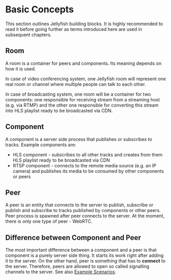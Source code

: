 # Basic Concepts

This section outlines Jellyfish building blocks.
It is highly recommended to read it before going further as terms
introduced here are used in subsequent chapters.

## Room

A room is a container for peers and components.
Its meaning depends on how it is used.

In case of video conferencing system, one Jellyfish room will represent one real
room or channel where multiple people can talk to each other.

In case of broadcasting system, one room will be a container for two components:
one responsible for receiving stream from a streaming host (e.g. via RTMP) and
the other one responsible for converting this stream into HLS playlist ready to be
broadcasted via CDN.


## Component

A component is a server side process that publishes or subscribes to tracks.
Example components are:
* HLS component - subscribes to all other tracks and creates from them HLS playlist
ready to be broadcasted via CDN
* RTSP component - connects to the remote media source (e.g. an IP camera) and 
publishes its media to be consumed by other components or peers

## Peer

A peer is an entity that connects to the server to publish, subscribe or publish and 
subscribe to tracks published by components or other peers. 
Peer process is spawned after peer connects to the server.
At the moment, there is only one type of peer - WebRTC.

## Difference between Component and Peer

The most important difference between a component and a peer is that component
is a purely server side thing.
It starts its work right after adding it to the server.
On the other hand, peer is something that has to **connect** to the server.
Therefore, peers are allowed to open so called signalling channels to the server.
See also [Example Scenarios](./example_scenarios.md).